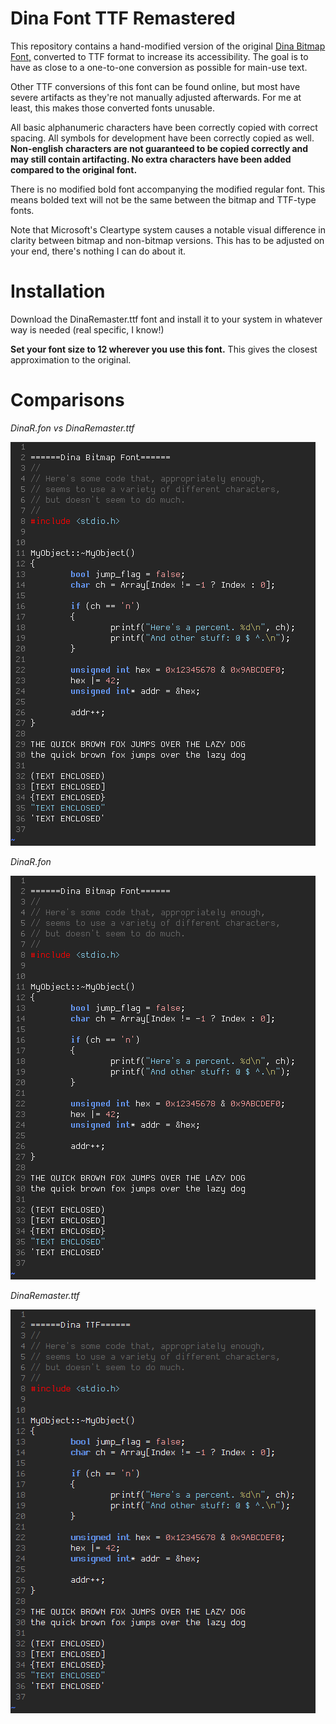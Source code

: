 # Dina Font TTF Remastered
This repository contains a hand-modified version of the original [Dina Bitmap Font,](https://www.donationcoder.com/Software/Jibz/Dina/) converted to TTF format to increase its accessibility. The goal is to have as close to a one-to-one conversion as possible for main-use text.

Other TTF conversions of this font can be found online, but most have severe artifacts as they're not manually adjusted afterwards. For me at least, this makes those converted fonts unusable.

All basic alphanumeric characters have been correctly copied with correct spacing. All symbols for development have been correctly copied as well. **Non-english characters are not guaranteed to be copied correctly and may still contain artifacting. No extra characters have been added compared to the original font.**

There is no modified bold font accompanying the modified regular font. This means bolded text will not be the same between the bitmap and TTF-type fonts.

Note that Microsoft's Cleartype system causes a notable visual difference in clarity between bitmap and non-bitmap versions. This has to be adjusted on your end, there's nothing I can do about it.

# Installation
Download the DinaRemaster.ttf font and install it to your system in whatever way is needed (real specific, I know!)

**Set your font size to 12 wherever you use this font.** This gives the closest approximation to the original.

# Comparisons
*DinaR.fon vs DinaRemaster.ttf*

![](images/DinaCompare.gif?raw=true)

*DinaR.fon*

![](images/DinaBMP.png?raw=true)

*DinaRemaster.ttf*

![](images/DinaTTF.png?raw=true)

